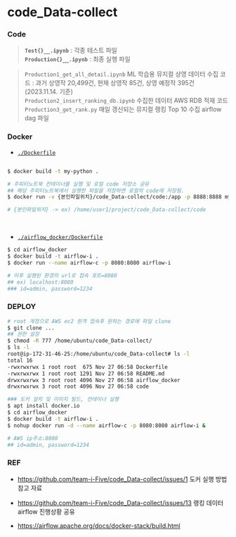 # code_Data-collect

### Code

> **`Test{}__.ipynb`** : 각종 테스트 파일 <br/>
> **`Production{}__.ipynb`** : 최종 실행 파일 <br/>

> `Production1_get_all_detail.ipynb` ML 학습용 뮤지컬 상영 데이터 수집 코드 : 과거 상영작 20,499건, 현재 상영작 85건, 상영 예정작 395건 (2023.11.14. 기준) <br/>
> `Production2_insert_ranking_db.ipynb` 수집한 데이터 AWS RDB 적재 코드  <br/>
> `Production3_get_rank.py` 매일 갱신되는 뮤지컬 랭킹 Top 10 수집 airflow dag 파일


### Docker

- [`./Dockerfile`](https://github.com/team-i-Five/code_Data-collect/blob/main/Dockerfile)

```bash

$ docker build -t my-python .

# 주피터노트북 컨테이너를 실행 및 로컬 code 저장소 공유
## 해당 주피터노트북에서 실행한 파일을 저장하면 로컬의 code에 저장됨.
$ docker run -v {본인파일위치}/code_Data-collect/code:/app -p 8888:8888 my-python

# {본인파일위치} -> ex) /home/user1/project/code_Data-collect/code

```
<br>

- [`./airflow_docker/Dockerfile`](https://github.com/team-i-Five/code_Data-collect/blob/main/airflow_docker/Dockerfile)

```bash
$ cd airflow_docker
$ docker build -t airflow-i .
$ docker run --name airflow-c -p 8080:8080 airflow-i

# 이후 실행된 환경의 url로 접속 포트=8080
## ex) localhost:8080
### id=admin, password=1234
```

### DEPLOY
```bash
# root 계정으로 AWS ec2 원격 접속후 원하는 경로에 파일 clone
$ git clone ...
## 권한 설정
$ chmod -R 777 /home/ubuntu/code_Data-collect/
$ ls -l
root@ip-172-31-46-25:/home/ubuntu/code_Data-collect# ls -l
total 16
-rwxrwxrwx 1 root root  675 Nov 27 06:58 Dockerfile
-rwxrwxrwx 1 root root 1291 Nov 27 06:58 README.md
drwxrwxrwx 3 root root 4096 Nov 27 06:58 airflow_docker
drwxrwxrwx 3 root root 4096 Nov 27 06:58 code

### 도커 설치 및 이미지 빌드, 컨테이너 실행
$ apt install docker.io
$ cd airflow_docker
$ docker build -t airflow-i .
$ nohup docker run -d --name airflow-c -p 8080:8080 airflow-i &

# AWS ip주소:8080
## id=admin, password=1234
```

### REF

- https://github.com/team-i-Five/code_Data-collect/issues/1 도커 실행 방법 참고 자료

- https://github.com/team-i-Five/code_Data-collect/issues/13 랭킹 데이터 airflow 진행상황 공유

- https://airflow.apache.org/docs/docker-stack/build.html
